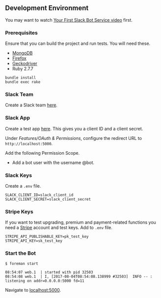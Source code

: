 ## Development Environment

You may want to watch [Your First Slack Bot Service video](http://code.dblock.org/2016/03/11/your-first-slack-bot-service-video.html) first.

### Prerequisites

Ensure that you can build the project and run tests. You will need these.

- [MongoDB](https://docs.mongodb.com/manual/installation/)
- [Firefox](https://www.mozilla.org/firefox/new/)
- [Geckodriver](https://github.com/mozilla/geckodriver)
- Ruby 2.7.7

```
bundle install
bundle exec rake
```

### Slack Team

Create a Slack team [here](https://slack.com/create).

### Slack App

Create a test app [here](https://api.slack.com/apps). This gives you a client ID and a client secret.

Under _Features/OAuth & Permissions_, configure the redirect URL to `http://localhost:5000`.

Add the following Permission Scope.

* Add a bot user with the username @bot.

### Slack Keys

Create a `.env` file.

```
SLACK_CLIENT_ID=slack_client_id
SLACK_CLIENT_SECRET=slack_client_secret
```

### Stripe Keys

If you want to test upgrading, premium and payment-related functions you need a [Stripe](https://www.stripe.com) account and test keys. Add to `.env` file.

```
STRIPE_API_PUBLISHABLE_KEY=pk_test_key
STRIPE_API_KEY=sk_test_key
```

### Start the Bot

```
$ foreman start

08:54:07 web.1  | started with pid 32503
08:54:08 web.1  | I, [2017-08-04T08:54:08.138999 #32503]  INFO -- : listening on addr=0.0.0.0:5000 fd=11
```

Navigate to [localhost:5000](http://localhost:5000).
